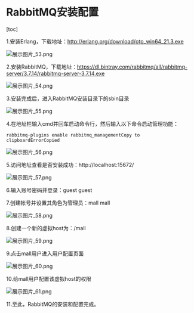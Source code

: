 # RabbitMQ安装配置

[toc]

1.安装Erlang，下载地址：http://erlang.org/download/otp_win64_21.3.exe

![展示图片_53.png](https://macrozheng.github.io/mall-learning/images/arch_screen_53.png)

2.安装RabbitMQ，下载地址：https://dl.bintray.com/rabbitmq/all/rabbitmq-server/3.7.14/rabbitmq-server-3.7.14.exe

![展示图片_54.png](https://macrozheng.github.io/mall-learning/images/arch_screen_54.png)

3.安装完成后，进入RabbitMQ安装目录下的sbin目录

![展示图片_55.png](https://macrozheng.github.io/mall-learning/images/arch_screen_55.png)

4.在地址栏输入cmd并回车启动命令行，然后输入以下命令启动管理功能：

```
rabbitmq-plugins enable rabbitmq_managementCopy to clipboardErrorCopied
```

![展示图片_56.png](https://macrozheng.github.io/mall-learning/images/arch_screen_56.png)

5.访问地址查看是否安装成功：http://localhost:15672/

![展示图片_57.png](https://macrozheng.github.io/mall-learning/images/arch_screen_57.png)

6.输入账号密码并登录：guest guest

7.创建帐号并设置其角色为管理员：mall mall

![展示图片_58.png](https://macrozheng.github.io/mall-learning/images/arch_screen_58.png)

8.创建一个新的虚拟host为：/mall

![展示图片_59.png](https://macrozheng.github.io/mall-learning/images/arch_screen_59.png)

9.点击mall用户进入用户配置页面

![展示图片_60.png](https://macrozheng.github.io/mall-learning/images/arch_screen_60.png)

10.给mall用户配置该虚拟host的权限

![展示图片_61.png](https://macrozheng.github.io/mall-learning/images/arch_screen_61.png)

11.至此，RabbitMQ的安装和配置完成。